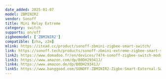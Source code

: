 ```yaml
---
date_added: 2025-01-07
model: ZBMINIR2
vendor: Sonoff
title: Mini Relay Extreme
category: switch
supports: on/off
zigbeemodel: ['ZBMINIR2']
compatible: [zha, z2m]
mlink: https://itead.cc/product/sonoff-zbmini-zigbee-smart-switch/
link: https://sonoff.tech/products/sonoff-zbmini-extreme-zigbee-smart-switch-zbminir2
link2: https://www.domadoo.fr/en/devices/7474-sonoff-zigbee-switch-module-10a-zbminir2.html
link3: https://www.amazon.com/dp/B0DH29341J/
link4: https://www.amazon.de/dp/B0DH29341J/
link5: https://www.banggood.com/SONOFF-ZBMINIR2-Zigbe-Smart-External-Switch-Control-Timer-Function-Compact-Size-Requires-Neutral-Wire-Voice-Control-Works-with-Alexa-Google-Home-p-2027026.html
---
```

